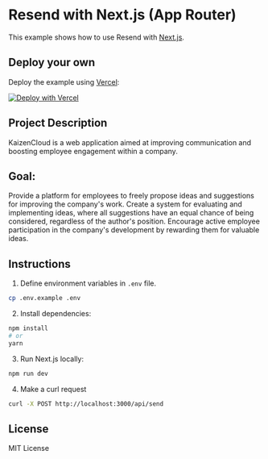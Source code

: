 # Resend with Next.js (App Router)

This example shows how to use Resend with [Next.js](https://nextjs.org).

## Deploy your own

Deploy the example using [Vercel](https://vercel.com):

[![Deploy with Vercel](https://vercel.com/button)](https://vercel.com/new/clone?repository-url=https://github.com/resend/resend-nextjs-app-router-example&project-name=resend-nextjs-app-router-example&repository-name=resend-nextjs-app-router-example&env=RESEND_API_KEY)

## Project Description

KaizenCloud is a web application aimed at improving communication and boosting employee engagement within a company.

## Goal:
Provide a platform for employees to freely propose ideas and suggestions for improving the company's work.
Create a system for evaluating and implementing ideas, where all suggestions have an equal chance of being considered, regardless of the author's position.
Encourage active employee participation in the company's development by rewarding them for valuable ideas.

## Instructions

1. Define environment variables in `.env` file.

```sh
cp .env.example .env
```

2. Install dependencies:

```sh
npm install
# or
yarn
```

3. Run Next.js locally:

```sh
npm run dev
```

4. Make a curl request

```sh
curl -X POST http://localhost:3000/api/send
```

## License

MIT License
